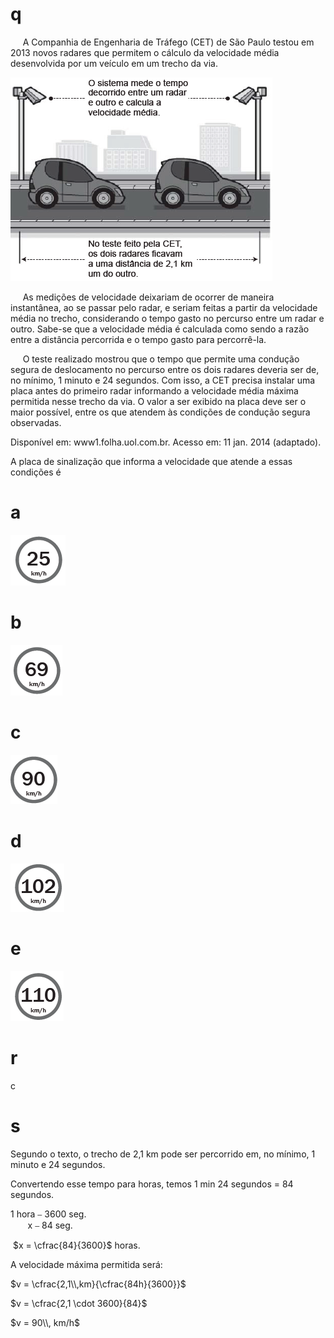 # q
     A Companhia de Engenharia de Tráfego (CET) de São Paulo testou em 2013 novos radares que permitem o cálculo da velocidade média desenvolvida por um veículo em um trecho da via.

![](40841769-e8a8-e37b-b9b5-8b25f10d4ad4.png)

     As medições de velocidade deixariam de ocorrer de maneira instantânea, ao se passar pelo radar, e seriam feitas a partir da velocidade média no trecho, considerando o tempo gasto no percurso entre um radar e outro. Sabe-se que a velocidade média é calculada como sendo a razão entre a distância percorrida e o tempo gasto para percorrê-la.

     O teste realizado mostrou que o tempo que permite uma condução segura de deslocamento no percurso entre os dois radares deveria ser de, no mínimo, 1 minuto e 24 segundos. Com isso, a CET precisa instalar uma placa antes do primeiro radar informando a velocidade média máxima permitida nesse trecho da via. O valor a ser exibido na placa deve ser o maior possível, entre os que atendem às condições de condução segura observadas.

Disponível em: www1.folha.uol.com.br. Acesso em: 11 jan. 2014 (adaptado).

A placa de sinalização que informa a velocidade que atende a essas condições é

# a
![](9755f888-d42c-6c20-8510-1ea7a9f3a38b.png)

# b
![](5b2e9647-135a-7d71-e598-197eeffcc864.png)

# c
![](77580531-4cd1-5ef5-c04b-70e39a6c6e48.png)

# d
![](02d590ea-adaf-90d3-071d-59fccfd2761a.png)

# e
![](47f85278-4dfb-abc0-e3e9-817c35607251.png)

# r
c

# s
Segundo o texto, o trecho de 2,1 km pode ser percorrido em, no mínimo, 1 minuto e 24 segundos.

Convertendo esse tempo para horas, temos 1 min 24 segundos = 84 segundos.

1 hora ⎯ 3600 seg.\
       x ⎯ 84 seg.

 $x = \cfrac{84}{3600}$ horas.

A velocidade máxima permitida será:

$v = \cfrac{2,1\\,km}{\cfrac{84h}{3600}}$

$v = \cfrac{2,1 \cdot 3600}{84}$

$v = 90\\, km/h$

 
